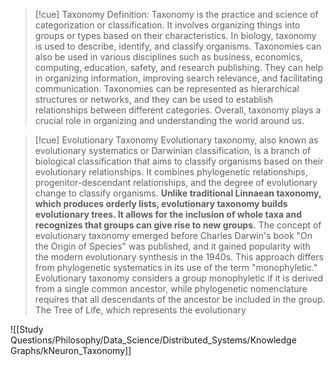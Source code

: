 >[!cue] Taxonomy Definition:
>Taxonomy is the practice and science of categorization or classification. It involves organizing things into groups or types based on their characteristics. In biology, taxonomy is used to describe, identify, and classify organisms. Taxonomies can also be used in various disciplines such as business, economics, computing, education, safety, and research publishing. They can help in organizing information, improving search relevance, and facilitating communication. Taxonomies can be represented as hierarchical structures or networks, and they can be used to establish relationships between different categories. Overall, taxonomy plays a crucial role in organizing and understanding the world around us.

>[!cue] Evolutionary Taxonomy
>Evolutionary taxonomy, also known as evolutionary systematics or Darwinian classification, is a branch of biological classification that aims to classify organisms based on their evolutionary relationships. It combines phylogenetic relationships, progenitor-descendant relationships, and the degree of evolutionary change to classify organisms. **Unlike traditional Linnaean taxonomy, which produces orderly lists, evolutionary taxonomy builds evolutionary trees. It allows for the inclusion of whole taxa and recognizes that groups can give rise to new groups.** The concept of evolutionary taxonomy emerged before Charles Darwin's book "On the Origin of Species" was published, and it gained popularity with the modern evolutionary synthesis in the 1940s. This approach differs from phylogenetic systematics in its use of the term "monophyletic." Evolutionary taxonomy considers a group monophyletic if it is derived from a single common ancestor, while phylogenetic nomenclature requires that all descendants of the ancestor be included in the group. The Tree of Life, which represents the evolutionary

![[Study Questions/Philosophy/Data_Science/Distributed_Systems/Knowledge Graphs/kNeuron_Taxonomy]]